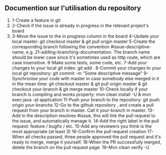  Documention sur l'utilisation du repository
 -------------------------------------------
1. 1-Create a feature in git 
2. 2-Check if the issue is already in progress in the relevant project's board
3. 3-Move the issue to the in progress column in the board
4-Update your local master: git checkout master & git pull origin master
5-Create the corresponding branch following the convention #issue-descriptive-name, e.g. 21-adding-branching-documentation. The branch name should be lower case since it's sometimes used as http route, which are case insensitive.
6-Make some tests, some code, etc.
7-Add your changes to your local git index: git add .
8-Commit your changes to your local git repository: git commit -m "Some descriptive message"
9-Synchronise your code with master in case somebody else merged in it in the mean time: git checkout master & git pull origin master & git checkout your-branch & git merge master
10-Check locally if your branch is compiling and works properly: mvn clean install -U & mvn exec:java -pl application
11-Push your branch to the repository: git push origin your-branchs
12-Go to the github repository , and create a pull request from your branch in master. Call it your-branch in master.
13-Add in the description resolves #issue, this will link the pull request to the issue, and automatically manage it.
14-Add the right label in the pull request: feature / bugfix / etc.
15-Add any reviewers you think is the most appropriate (at least 3)
16-Confirm the pull request creation
17-When all checks passed, three people approved the pull request and it's ready to merge, merge it yourself.
18-When the PR successfully merged, delete the branch on the pull request page.
19-Mvn clean verify -U

